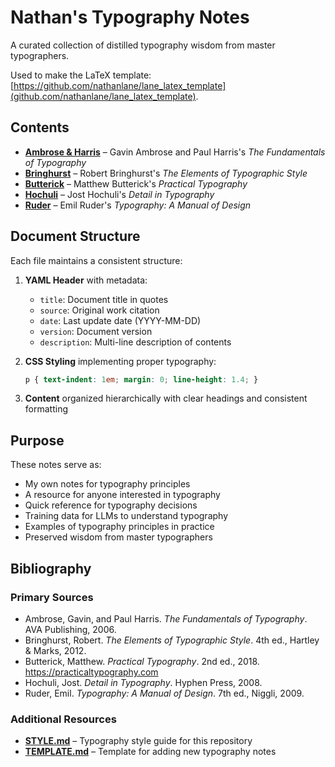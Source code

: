 # Nathan's Typography Notes

A curated collection of distilled typography wisdom from master typographers.

Used to make the LaTeX template: [https://github.com/nathanlane/lane_latex_template](github.com/nathanlane/lane_latex_template).

## Contents

- **[Ambrose & Harris](ambroseharris.md)** – Gavin Ambrose and Paul Harris's *The Fundamentals of Typography*
- **[Bringhurst](bringhurst.md)** – Robert Bringhurst's *The Elements of Typographic Style*
- **[Butterick](butterick.md)** – Matthew Butterick's *Practical Typography*
- **[Hochuli](hochuli.md)** – Jost Hochuli's *Detail in Typography*
- **[Ruder](ruder.md)** – Emil Ruder's *Typography: A Manual of Design*

## Document Structure

Each file maintains a consistent structure:

1. **YAML Header** with metadata:
   - `title`: Document title in quotes
   - `source`: Original work citation
   - `date`: Last update date (YYYY-MM-DD)
   - `version`: Document version
   - `description`: Multi-line description of contents

2. **CSS Styling** implementing proper typography:
   ```css
   p { text-indent: 1em; margin: 0; line-height: 1.4; }
   ```

3. **Content** organized hierarchically with clear headings and consistent formatting

## Purpose

These notes serve as:
- My own notes for typography principles
- A resource for anyone interested in typography
- Quick reference for typography decisions
- Training data for LLMs to understand typography
- Examples of typography principles in practice
- Preserved wisdom from master typographers

## Bibliography

### Primary Sources

- Ambrose, Gavin, and Paul Harris. *The Fundamentals of Typography*. AVA Publishing, 2006.
- Bringhurst, Robert. *The Elements of Typographic Style*. 4th ed., Hartley & Marks, 2012.
- Butterick, Matthew. *Practical Typography*. 2nd ed., 2018. https://practicaltypography.com
- Hochuli, Jost. *Detail in Typography*. Hyphen Press, 2008.
- Ruder, Emil. *Typography: A Manual of Design*. 7th ed., Niggli, 2009.

### Additional Resources

- **[STYLE.md](STYLE.md)** – Typography style guide for this repository
- **[TEMPLATE.md](TEMPLATE.md)** – Template for adding new typography notes
